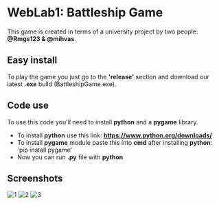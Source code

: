 # **WebLab1: Battleship Game**

This game is created in terms of a university project by two people: **@Rmgs123 & @mihvas**.

## Easy install
To play the game you just go to the **'release'** section and download our latest **.exe** build (BattleshipGame.exe).

## Code use
To use this code you'll need to install **python** and a **pygame** library. 
- To install **python** use this link: **https://www.python.org/downloads/**
- To install **pygame** module paste this into **cmd** after installing **python**: 'pip install pygame'
- Now you can run **.py** file with **python**

## **Screenshots**
![1](https://github.com/user-attachments/assets/b5ec1c2a-1010-43bb-9cb7-30d8cbd82f42)
![2](https://github.com/user-attachments/assets/d628f279-51a6-467f-ba63-f167780fdc61)
![3](https://github.com/user-attachments/assets/e1662ace-0be9-4764-89ec-6231871db09a)
